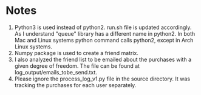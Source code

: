 # Notes
1. Python3 is used instead of python2. run.sh file is updated accordingly. As I understand "queue" library has a different name in python2. In both Mac and Linux systems python command calls python2, except in Arch Linux systems.
2. Numpy package is used to create a friend matrix.
3. I also analyzed the friend list to be emailed about the purchases with a given degree of freedom. The file can be found at log\_output/emails\_tobe\_send.txt.
4. Please ignore the process\_log\_v1.py file in the source directory. It was tracking the purchases for each user separately.
